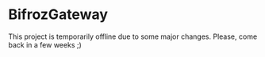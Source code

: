 # BifrozGateway
This project is temporarily offline due to some major changes. Please, come back in a few weeks ;)
